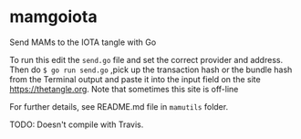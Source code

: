 # mamgoiota
Send MAMs to the IOTA tangle with Go

To run this edit the `send.go` file and set the correct provider and address. Then do `$ go run send.go` ,pick up the transaction hash or the bundle hash from the Terminal output and paste it into the input field on the site https://thetangle.org. Note that sometimes this site is off-line

For further details, see README.md file in `mamutils` folder.

TODO: Doesn't compile with Travis.
